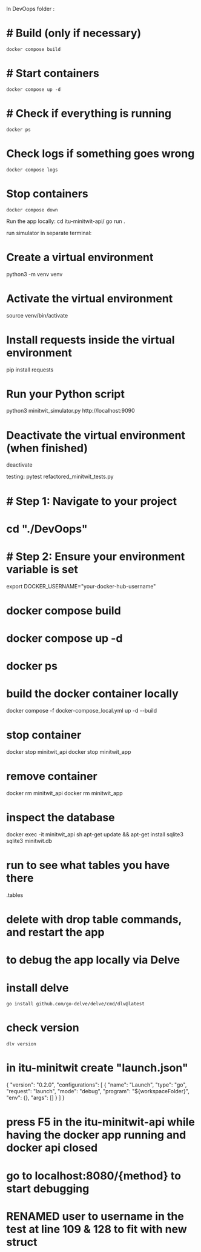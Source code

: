 In DevOops folder :
# # Build (only if necessary)
    docker compose build
# # Start containers
    docker compose up -d
# # Check if everything is running
    docker ps
# Check logs if something goes wrong
    docker compose logs
# Stop containers
    docker compose down


Run the app locally: 
    cd itu-minitwit-api/
    go run .

run simulator in separate terminal:
# Create a virtual environment
python3 -m venv venv

# Activate the virtual environment
source venv/bin/activate

# Install requests inside the virtual environment
pip install requests

# Run your Python script
python3 minitwit_simulator.py http://localhost:9090

# Deactivate the virtual environment (when finished)
deactivate

testing:
    pytest refactored_minitwit_tests.py

# # Step 1: Navigate to your project
# cd "./DevOops"

# # Step 2: Ensure your environment variable is set
export DOCKER_USERNAME="your-docker-hub-username"


# docker compose build

# docker compose up -d

# docker ps

# build the docker container locally
docker compose -f docker-compose_local.yml up -d --build
# stop container
docker stop minitwit_api
docker stop minitwit_app
# remove container
docker rm minitwit_api
docker rm minitwit_app

# inspect the database
docker exec -it minitwit_api sh
apt-get update && apt-get install sqlite3
sqlite3 minitwit.db
# run to see what tables you have there
.tables
# delete with drop table commands, and restart the app


# to debug the app locally via Delve 
# install delve
    go install github.com/go-delve/delve/cmd/dlv@latest
# check version
    dlv version
# in itu-minitwit create "launch.json"
{
    "version": "0.2.0",
    "configurations": [
      {
        "name": "Launch",
        "type": "go",
        "request": "launch",
        "mode": "debug",
        "program": "${workspaceFolder}",
        "env": {},
        "args": []
      }
    ]
}
# press F5 in the itu-minitwit-api while having the docker app running and docker api closed 
# go to localhost:8080/{method} to start debugging

# 

# RENAMED user to username in the test at line 109 & 128 to fit with new struct